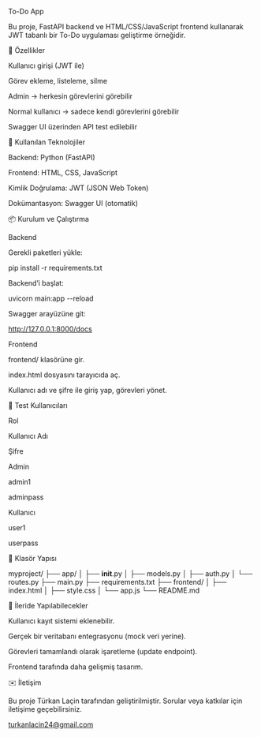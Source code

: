 To-Do App

Bu proje, FastAPI backend ve HTML/CSS/JavaScript frontend kullanarak JWT tabanlı bir To-Do uygulaması geliştirme örneğidir.

🚀 Özellikler

Kullanıcı girişi (JWT ile)

Görev ekleme, listeleme, silme

Admin → herkesin görevlerini görebilir

Normal kullanıcı → sadece kendi görevlerini görebilir

Swagger UI üzerinden API test edilebilir

🔧 Kullanılan Teknolojiler

Backend: Python (FastAPI)

Frontend: HTML, CSS, JavaScript

Kimlik Doğrulama: JWT (JSON Web Token)

Dokümantasyon: Swagger UI (otomatik)

📦 Kurulum ve Çalıştırma

Backend

Gerekli paketleri yükle:

pip install -r requirements.txt

Backend’i başlat:

uvicorn main:app --reload

Swagger arayüzüne git:

http://127.0.0.1:8000/docs

Frontend

frontend/ klasörüne gir.

index.html dosyasını tarayıcıda aç.

Kullanıcı adı ve şifre ile giriş yap, görevleri yönet.

👥 Test Kullanıcıları

Rol

Kullanıcı Adı

Şifre

Admin

admin1

adminpass

Kullanıcı

user1

userpass

📁 Klasör Yapısı

myproject/
├── app/
│   ├── __init__.py
│   ├── models.py
│   ├── auth.py
│   └── routes.py
├── main.py
├── requirements.txt
├── frontend/
│   ├── index.html
│   ├── style.css
│   └── app.js
└── README.md

📌 İleride Yapılabilecekler

Kullanıcı kayıt sistemi eklenebilir.

Gerçek bir veritabanı entegrasyonu (mock veri yerine).

Görevleri tamamlandı olarak işaretleme (update endpoint).

Frontend tarafında daha gelişmiş tasarım.

✉️ İletişim

Bu proje Türkan Laçin tarafından geliştirilmiştir.
Sorular veya katkılar için iletişime geçebilirsiniz.

turkanlacin24@gmail.com
